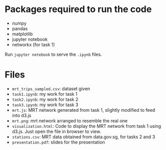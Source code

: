 # Packages required to run the code

- numpy
- pandas
- matplotlib
- jupyter notebook
- networkx (for task 1)

Run `jupyter notebook` to serve the `.ipynb` files. 

# Files

- `mrt_trips_sampled.csv`: dataset given
- `task1.ipynb`: my work for task 1
- `task2.ipynb`: my work for task 2
- `task3.ipynb`: my work for task 3
- `mrt.js`: MRT network generated from task 1, slightly modified to feed into d3.js
- `mrt.png`: mrt network arranged to resemble the real one
- `visualization.html`: Code to display the MRT network from task 1 using d3.js. Just open the file in browser to view.
- `stations.csv`: MRT data obtained from data.gov.sg, for tasks 2 and 3
- `presentation.pdf`: slides for the presentation
